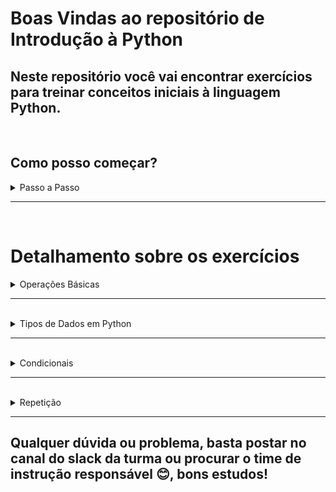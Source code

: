 # Boas Vindas ao repositório de Introdução à Python

## Neste repositório você vai encontrar exercícios para treinar conceitos iniciais à linguagem Python.

<br>

## Como posso começar?
<details>
<summary> Passo a Passo </summary>

1. Tenha o Python instalado em sua máquina ([guia aqui](https://app.betrybe.com/learn/course/5e938f69-6e32-43b3-9685-c936530fd326/module/f04cdb21-382e-4588-8950-3b1a29afd2dd/section/aa76abc8-b842-40d9-b5cc-baa960952129/lesson/3f79a20e-f527-4871-b69b-544310cfbda0 "Guia de configuração de ambiente Python")), caso tenha dúvidas sobre esse ponto, poste no canal da turma e o time responsável irá te ajudar aqui.

> Para nossos exercícios, você precisará dos itens [🐍 Python], [🚚 Pip] e [📚 Venv]

2. Clone este repositório

```bash
git clone git@github.com:tryber/introduction-to-python.git
```

3. Entre na pasta gerada

```bash
cd introduction-to-python
```

4. Crie o ambiente virtual que será utilizado para instalar as dependências

```bash
python3 -m venv .venv
```

5. Ative o ambiente virtual que foi criado

```bash
source .venv/bin/activate
```

6. Instale os requerimentos deste repositório 

```bash
python3 -m pip install -r dev-requirements.txt
```

7. Execute todos os testes do repositório (note que, enquanto não houver implementação nas funções, os testes falharão!)

```bash
python3 -m pytest
```

8. Execute os testes de um arquivo específico (note que, enquanto não houver implementação nas funções, os testes falharão!)

```bash
python3 -m pytest tests/<caminho/para/o/arquivo/de/teste>
```

9. Execute apenas um teste específico de um arquivo específico (note que, enquanto não houver implementação nas funções, os testes falharão!)

```bash
python3 -m pytest tests/<caminho/para/o/arquivo/de/teste>::<nome_da_função_do_teste>
```

</details>

---

<br>


# Detalhamento sobre os exercícios

<details>

<summary> Operações Básicas </summary>
<br>

## Se quiser ler sobre esse tópico você pode acessar [esta página aqui](https://app.betrybe.com/learn/course/5e938f69-6e32-43b3-9685-c936530fd326/module/290e715d-73e3-4b2d-a3c7-4fe113474070/section/b436f9e0-dfde-4a16-9bad-82f0c559dd45/day/bee44ac6-0782-48cd-9ce8-1811980e558e/lesson/71641e4a-4804-43d0-b91c-b6c0c8724013)

### Os exercícios relacionados às operações básicas na linguagem `Python` estão localizados no arquivo `exercises/basic_operations.py` e o que se espera de cada um destes exercícios está detalhado abaixo:


<br>

1. A função abaixo deve receber dois números e retornar o valor correspondente à soma dos mesmos.

```python
def basic_sum(first_number, second_number):
    return 
```

2. A função abaixo deve receber dois números e retornar o valor correspondente à diferença do primeiro número em relação ao segundo.

```python
def basic_difference(first_number, second_number):
    return 
```

3. A função abaixo deve receber dois números e retornar o valor correspondente ao produto dos mesmos.

```python
def basic_product(first_number, second_number):
    return 
```

4. A função abaixo deve receber dois números e retornar o valor correspondente à divisão do primeiro com o segundo número.

```python
def basic_division(first_number, second_number):
    return 
```

5. A função abaixo deve receber dois números e retornar o valor correspondente à divisão inteira (quociente) do primeiro com o segundo número.

```python
def basic_integer_division(first_number, second_number):
    return 
```

6. A função abaixo deve receber dois números e retornar o valor correspondente ao resto da divisão entre o primeiro e o segundo número.

```python
def basic_remainder(first_number, second_number):
    return 
```

7. A função abaixo deve receber dois números e retornar o valor correspondente ao primeiro número elevado ao segundo.

```python
def basic_potentiation(first_number, second_number):
    return 
```

</details>

---

<br>
<details>

<summary> Tipos de Dados em Python </summary>
<br>


## Se quiser ler sobre esse tópico você pode acessar [esta página aqui](https://app.betrybe.com/learn/course/5e938f69-6e32-43b3-9685-c936530fd326/module/290e715d-73e3-4b2d-a3c7-4fe113474070/section/b436f9e0-dfde-4a16-9bad-82f0c559dd45/day/bee44ac6-0782-48cd-9ce8-1811980e558e/lesson/358c149a-b1cb-4c04-bb05-508f17e20b50)

### Os exercícios relacionados aos tipos de dados no `Python` estão localizados no arquivo `exercises/python_data_types.py` e o que se espera de cada um destes exercícios está detalhado abaixo:


<br>

1. A função abaixo deve verificar se o valor recebido como parâmetro é do tipo booleano.

```python
def is_bool(value):
    return 
```

2. A função abaixo deve verificar se o valor recebido como parâmetro é do tipo inteiro.

```python
def is_int(value):
    return 
```

3. A função abaixo deve verificar se o valor recebido como parâmetro é do tipo float.

```python
def is_float(value):
    return  
```

4. A função abaixo deve verificar se o valor recebido como parâmetro é do tipo string.

```python
def is_string(value):
    return 
```

5. A função abaixo deve verificar se o valor recebido como parâmetro é do tipo lista.

```python
def is_list(value):
    return 
```

6. A função abaixo deve verificar se o valor recebido como parâmetro é do tipo tupla.

```python
def is_tuple(value):
    return 
```

7. A função abaixo deve verificar se o valor recebido como parâmetro é do tipo conjunto.

```python
def is_set(value):
    return 
```

8. A função abaixo deve verificar se o valor recebido como parâmetro é do tipo dicionário.

```python
def is_dict(value):
    return 
```

9. A função abaixo recebe uma string genérica como parâmetro e deve retornar a mesma string, no entanto, todos os caracteres maiúsculos devem ser convertidos em minúsculos.

```python
def return_lower_case_string(word):
    return 
```

10. A função abaixo recebe um elemento e uma lista como parâmetros e deve retornar a mesma lista, mas agora contendo o elemento em sua última posição.

```python
def append_element_in_list(element, input_list):
    return 
```

11. A função abaixo recebe um elemento e uma lista como parâmetros e deve retornar a mesma lista, mas agora removendo o elemento passado como parâmetro.

```python
def remove_element_from_list(element, input_list):
    return 
```

12. A função abaixo recebe uma chave, um valor e um dicionário como parâmetros e deve retornar o mesmo dicionário contendo o novo par chave: valor.

```python
def create_new_key_value_in_dict(key, value, input_dict):
    return 
```

13. A função abaixo recebe uma chave e um dicionário como parâmetros e deve retornar o mesmo  dicionário, mas agora removendo a chave passada como parâmetro.

```python
def delete_key_from_dict(key, input_dict):
    return 
```

14. A função abaixo recebe um elemento e um conjunto como parâmetros e deve retornar o mesmo conjunto contendo o elemento.

```python
def add_element_to_set(element, input_set):
    return 
```

15. A função abaixo recebe um elemento e um conjunto como parâmetros e deve retornar o mesmo conjunto removendo o elemento passado como parâmetro

```python
def remove_element_from_set(element, input_set):
    return 
```


</details>

---

<br>
<details>

<summary> Condicionais </summary>
<br>


## Se quiser ler sobre esse tópico você pode acessar [esta página aqui](https://app.betrybe.com/learn/course/5e938f69-6e32-43b3-9685-c936530fd326/module/290e715d-73e3-4b2d-a3c7-4fe113474070/section/b436f9e0-dfde-4a16-9bad-82f0c559dd45/day/bee44ac6-0782-48cd-9ce8-1811980e558e/lesson/e26f6616-26e5-442c-b6f2-8cd7868035f1)

### Os exercícios relacionados às estruturas condicionais no `Python` estão localizados no arquivo `exercises/conditionals.py`. Pode ser que você encontre uma resolução para estes exercícios que não necessite de uma estrutura condicional `(ifs)`, contudo, para fins didáticos, recomenda-se sua utilização. O que se espera de cada um destes exercícios está detalhado abaixo:


<br> 

1. A função abaixo deve verificar se a string passada como parâmetro possui 4 ou mais caracteres, em caso positivo, deve retornar `True`, em caso negativo, retornar `False`.

```python
def check_if_word_has_4_or_more_letters(word):
    return 
```

2. A função abaixo recebe dois números como parâmetros e deve retornar aquele que é maior entre eles, em caso de igualdade, o retorno pode ser qualquer um dos dois.

```python
def check_what_number_is_greater(first_number, second_number):
    return 
```

3. A função abaixo deve verificar se o número recebido como parâmetro é par ou ímpar. Caso seja par, a função deve retornar `"even"`, caso seja ímpar, deve retornar `"odd"`.

```python
def check_if_number_is_odd_or_even(number):
    return 
```

4. A função abaixo recebe um elemento e uma lista como parâmetros e deve verificar se o elemento está contido na lista, em caso positivo, deve retornar `True`, em caso negativo, retornar `False`.

```python
def check_if_element_exists_in_list(element, input_list):
    return 
```

</details>

---

<br>
<details>

<summary> Repetição </summary>
<br>


## Se quiser ler sobre esse tópico você pode acessar [esta página aqui](https://app.betrybe.com/learn/course/5e938f69-6e32-43b3-9685-c936530fd326/module/290e715d-73e3-4b2d-a3c7-4fe113474070/section/b436f9e0-dfde-4a16-9bad-82f0c559dd45/day/bee44ac6-0782-48cd-9ce8-1811980e558e/lesson/f9dfc461-b7f6-40cb-881d-b18abe2880d3)

### Os exercícios relacionados às estruturas de repetição na linguagem `Python` estão localizados no arquivo `exercises/repetition.py`. Pode ser que você encontre uma resolução para estes exercícios que não necessite de uma estrutura de repetição `(for, while)`, contudo, para fins didáticos, recomenda-se sua utilização. O que se espera de cada um destes exercícios está detalhado abaixo:

<br>


1. A função abaixo recebe uma string como parâmetro e deve retornar uma lista contendo cada um dos caracteres da string. A ordem dos caracteres na lista deve ser a mesma ordem da string.

```python
def append_each_letter_of_the_word_in_a_list(word):
    return 
```

2. A função abaixo recebe uma string genérica que tem apenas uma letra maiúscula como parâmetro. A função deve retornar o número que corresponde ao índice (posição) da letra maiúscula na string.

```python
def return_index_of_the_uppercase_letter(word):
    return
```

3. A função abaixo recebe uma lista como parâmetro na qual apenas um de seus elementos é uma string. A função deve retornar esse elemento.

```python
def return_element_from_list_that_is_string(input_list):
    return 
```

</details>

---

## Qualquer dúvida ou problema, basta postar no canal do slack da turma ou procurar o time de instrução responsável 😊, bons estudos!

